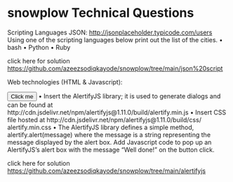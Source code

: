 # snowplow Technical Questions

Scripting Languages
JSON: http://jsonplaceholder.typicode.com/users
Using one of the scripting languages below print out the list of the cities.
• bash
• Python
• Ruby

click here for solution https://github.com/azeezsodiqkayode/snowplow/tree/main/json%20script



Web technologies (HTML & Javascript):

<html>
<head>
    <title>Snowplow</title>
</head>
<body>
    <button>Click me</button>
</body>
</html>
• Insert the AlertifyJS library; it is used to generate dialogs and can be found at http://cdn.jsdelivr.net/npm/alertifyjs@1.11.0/build/alertify.min.js
• Insert CSS file hosted at http://cdn.jsdelivr.net/npm/alertifyjs@1.11.0/build/css/ alertify.min.css
• The AlertifyJS library defines a simple method, alertify.alert(message) where the message is a string representing the message displayed by the alert box. Add Javascript code to pop up an AlertifyJS’s alert box with the message “Well done!” on the button click.


click here for solution https://github.com/azeezsodiqkayode/snowplow/tree/main/alertifyjs
